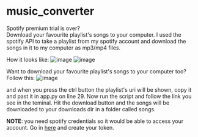# music_converter
Spotify premium trial is over? <br> Download your favourite playlist's songs to your computer.
I used the spotify API to take a playlist from my spotify account and download the songs in it to my computer as mp3/mp4 files.

How it looks like:
![image](https://user-images.githubusercontent.com/81320956/187393671-9980e102-6db1-4763-ac5d-8b7aa803ff11.png)
![image](https://user-images.githubusercontent.com/81320956/187393805-8640e929-fab3-45e6-ac32-ca1e92b972d8.png)


Want to download your favourite playlist's songs to your computer too?
Follow this:
![image](https://user-images.githubusercontent.com/81320956/187395560-857b43d5-0975-4738-a474-9a60f45c5803.png)

and when you press the ctrl button the playlist's uri will be shown, copy it and past it in app.py on line 29.
Now run the script and follow the link you see in the teminal. Hit the download button and the songs will be downloaded to your downloads dir in a folder called songs.

**NOTE**: you need spotify credentials so it would be able to access your account. Go in [here](https://developer.spotify.com/) and create your token.


